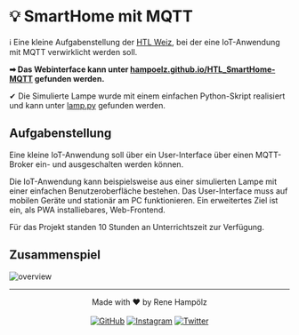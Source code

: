 # 💡 SmartHome mit MQTT

ℹ Eine kleine Aufgabenstellung der [HTL Weiz](https://htlweiz.at/), bei der eine IoT-Anwendung mit MQTT verwirklicht werden soll.

**➡ Das Webinterface kann unter [hampoelz.github.io/HTL_SmartHome-MQTT](https://hampoelz.github.io/HTL_SmartHome-MQTT/) gefunden werden.**

✔ Die Simulierte Lampe wurde mit einem einfachen Python-Skript realisiert und kann unter [lamp.py](https://github.com/hampoelz/HTL_SmartHome-MQTT/blob/main/lamp.py) gefunden werden.

## Aufgabenstellung

Eine kleine IoT-Anwendung soll über ein User-Interface über einen MQTT-Broker ein- und ausgeschalten werden können.

Die IoT-Anwendung kann beispielsweise aus einer simulierten Lampe mit einer einfachen Benutzeroberfläche bestehen. Das User-Interface muss auf mobilen Geräte und stationär am PC funktionieren. Ein erweitertes Ziel ist ein, als PWA installiebares, Web-Frontend.

Für das Projekt standen 10 Stunden an Unterrichtszeit zur Verfügung.

## Zusammenspiel

![overview](https://user-images.githubusercontent.com/28979769/212548071-37ca3462-7a64-4dc8-9551-7935f3d9afe4.png)


---

<p align="center">
  Made with ❤️ by Rene Hampölz
  <br><br>
  <a href="https://github.com/hampoelz"><img src="https://img.shields.io/badge/GitHub-100000?style=for-the-badge&logo=github&logoColor=white" alt="GitHub"></a>
  <a href="https://www.instagram.com/rene_hampi/"><img src="https://img.shields.io/badge/Instagram-E4405F?style=for-the-badge&logo=instagram&logoColor=white" alt="Instagram"></a>
  <a href="https://twitter.com/rene_hampi/"><img src="https://img.shields.io/badge/Twitter-1DA1F2?style=for-the-badge&logo=twitter&logoColor=white" alt="Twitter"></a>
</p>
